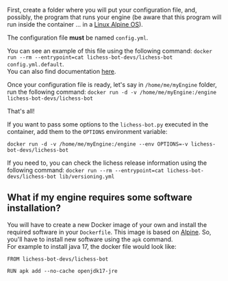 First, create a folder where you will put your configuration file, and, possibly, the program that runs your engine (be aware that this program will run inside the container ... in a [Linux Alpine OS](https://www.alpinelinux.org/)).

The configuration file **must** be named ```config.yml```.

You can see an example of this file using the following command: ```docker run --rm --entrypoint=cat lichess-bot-devs/lichess-bot config.yml.default```.  
You can also find documentation [here](https://github.com/lichess-bot-devs/lichess-bot/wiki/Configure-lichess-bot).


Once your configuration file is ready, let's say in `/home/me/myEngine` folder, run the following command:
```docker run -d -v /home/me/myEngine:/engine lichess-bot-devs/lichess-bot```

That's all!

If you want to pass some options to the ```lichess-bot.py``` executed in the container, add them to the ```OPTIONS``` environment variable:

```docker run -d -v /home/me/myEngine:/engine --env OPTIONS=-v lichess-bot-devs/lichess-bot```


If you need to, you can check the lichess release information using the following command: ```docker run --rm --entrypoint=cat lichess-bot-devs/lichess-bot lib/versioning.yml```

## What if my engine requires some software installation?
You will have to create a new Docker image of your own and install the required software in your `Dockerfile`.
This image is based on [Alpine](https://www.alpinelinux.org/). So, you'll have to install new software using the ```apk``` command.  
For example to install java 17, the docker file would look like:  
```
FROM lichess-bot-devs/lichess-bot

RUN apk add --no-cache openjdk17-jre
```


